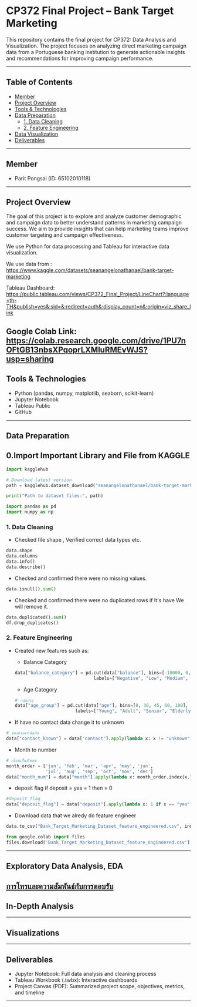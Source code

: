 # CP372 Final Project – Bank Target Marketing

This repository contains the final project for CP372: Data Analysis and Visualization. The project focuses on analyzing direct marketing campaign data from a Portuguese banking institution to generate actionable insights and recommendations for improving campaign performance.

---
## Table of Contents
- [Member](#member)
- [Project Overview](#project-overview)
- [Tools & Technologies](#tools--technologies)
- [Data Preparation](#data-preparation)
  - [1. Data Cleaning](#1-data-cleaning)
  - [2. Feature Engineering](#2-feature-engineering)
- [Data Visualization](#data-visualization)
- [Deliverables](#deliverables)

---

##  Member

- Parit Pongsai (ID: 65102010118)

---

##  Project Overview

The goal of this project is to explore and analyze customer demographic and campaign data to better understand patterns in marketing campaign success. We aim to provide insights that can help marketing teams improve customer targeting and campaign effectiveness.

We use Python for data processing and Tableau for interactive data visualization.

We use data from :
https://www.kaggle.com/datasets/seanangelonathanael/bank-target-marketing

Tableau Dashboard:
https://public.tableau.com/views/CP372_Final_Project/LineChart?:language=th-TH&publish=yes&:sid=&:redirect=auth&:display_count=n&:origin=viz_share_link

Google Colab Link:
https://colab.research.google.com/drive/1PU7nOFtGB13nbsXPqoprLXMluRMEvWJS?usp=sharing
---

## Tools & Technologies

- Python (pandas, numpy, matplotlib, seaborn, scikit-learn)
- Jupyter Notebook
- Tableau Public
- GitHub

---

##  Data Preparation

## 0.Import  Important Library and File from KAGGLE
```python
import kagglehub

# Download latest version
path = kagglehub.dataset_download("seanangelonathanael/bank-target-marketing")

print("Path to dataset files:", path)
```
```python
import pandas as pd
import numpy as np
```
### 1. Data Cleaning
- Checked file shape , Verified correct data types etc.
```python
data.shape
data.columns
data.info()
data.describe()
```
- Checked and confirmed there were no missing values.
```python
data.isnull().sum()
```
- Checked and confirmed there were no duplicated rows if It's have We will remove it.
```python
data.duplicated().sum()
df.drop_duplicates()
```

### 2. Feature Engineering

- Created new features such as:

  - Balance Category
  ```python
  data["balance_category"] = pd.cut(data["balance"], bins=[-10000, 0, 1000, 5000, 100000],
                                labels=["Negative", "Low", "Medium", "High"])
  ```

  - Age Category
  ```python
  # กลุ่มอายุ
  data["age_group"] = pd.cut(data["age"], bins=[0, 30, 45, 60, 100],
                         labels=["Young", "Adult", "Senior", "Elderly"])
  ```
- If have no contact data change it to unknown
```python
# ช่องทางการติดต่อ
data["contact_known"] = data["contact"].apply(lambda x: x != "unknown")
```

- Month to number 
```python
# เดือนเป็นตัวเลข
month_order = ['jan', 'feb', 'mar', 'apr', 'may', 'jun',
               'jul', 'aug', 'sep', 'oct', 'nov', 'dec']
data["month_num"] = data["month"].apply(lambda x: month_order.index(x.lower()) + 1 if x.lower() in month_order else None)
```

- deposit flag if deposit = yes = 1 then = 0
```python
#deposit flag
data["deposit_flag"] = data["deposit"].apply(lambda x: 1 if x == "yes" else 0)
```
- Download data that we alredy do feature engineer 
```python 
data.to_csv("Bank_Target_Marketing_Dataset_feature_engineered.csv", index=False)

from google.colab import files
files.download('Bank_Target_Marketing_Dataset_feature_engineered.csv')
```
---

##  Exploratory Data Analysis, EDA
[การโทรและความสัมพันธ์กับการตอบรับ](Tableau_Visualizations/การโทรและความสัมพันธ์กับการตอบรับ.png)
---

## In-Depth Analysis

---

## Visualizations

---

##  Deliverables

- Jupyter Notebook: Full data analysis and cleaning process
- Tableau Workbook (.twbx): Interactive dashboards
- Project Canvas (PDF): Summarized project scope, objectives, metrics, and timeline

---



